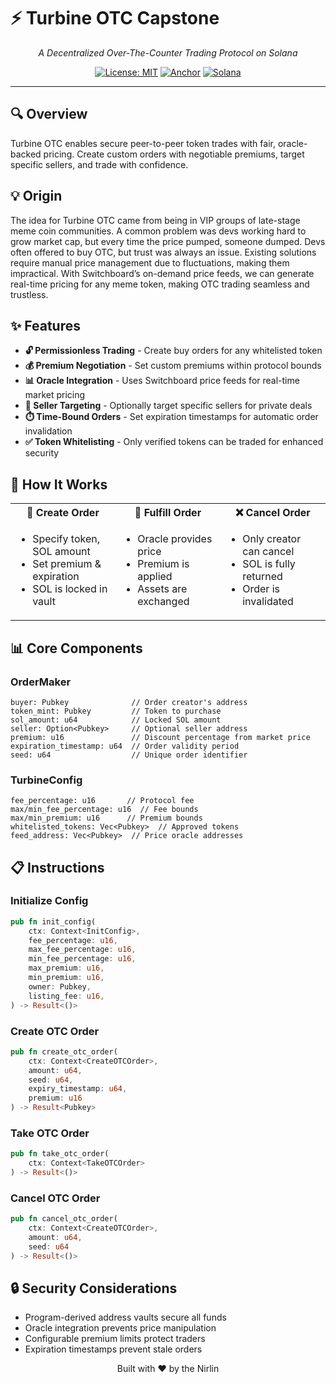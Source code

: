 # ⚡ Turbine OTC Capstone

<div align="center">
  <p><em>A Decentralized Over-The-Counter Trading Protocol on Solana</em></p>
  
  [![License: MIT](https://img.shields.io/badge/License-MIT-yellow.svg)](https://opensource.org/licenses/MIT)
  [![Anchor](https://img.shields.io/badge/Built%20with-Anchor-blue)](https://www.anchor-lang.com/)
  [![Solana](https://img.shields.io/badge/Solana-Devnet-purple)](https://solana.com/)
</div>

---

## 🔍 Overview

Turbine OTC enables secure peer-to-peer token trades with fair, oracle-backed pricing. Create custom orders with negotiable premiums, target specific sellers, and trade with confidence.


## 💡 Origin
The idea for Turbine OTC came from being in VIP groups of late-stage meme coin communities. A common problem was devs working hard to grow market cap, but every time the price pumped, someone dumped. Devs often offered to buy OTC, but trust was always an issue. Existing solutions require manual price management due to fluctuations, making them impractical. With Switchboard’s on-demand price feeds, we can generate real-time pricing for any meme token, making OTC trading seamless and trustless.

## ✨ Features

- **🔓 Permissionless Trading** - Create buy orders for any whitelisted token
- **💰 Premium Negotiation** - Set custom premiums within protocol bounds
- **📊 Oracle Integration** - Uses Switchboard price feeds for real-time market pricing
- **🎯 Seller Targeting** - Optionally target specific sellers for private deals
- **⏱️ Time-Bound Orders** - Set expiration timestamps for automatic order invalidation
- **✅ Token Whitelisting** - Only verified tokens can be traded for enhanced security

## 🔄 How It Works

<div align="center">
  <table>
    <tr>
      <th width="33%">📝 Create Order</th>
      <th width="33%">🤝 Fulfill Order</th>
      <th width="33%">❌ Cancel Order</th>
    </tr>
    <tr>
      <td>
        <ul>
          <li>Specify token, SOL amount</li>
          <li>Set premium & expiration</li>
          <li>SOL is locked in vault</li>
        </ul>
      </td>
      <td>
        <ul>
          <li>Oracle provides price</li>
          <li>Premium is applied</li>
          <li>Assets are exchanged</li>
        </ul>
      </td>
      <td>
        <ul>
          <li>Only creator can cancel</li>
          <li>SOL is fully returned</li>
          <li>Order is invalidated</li>
        </ul>
      </td>
    </tr>
  </table>
</div>

## 📊 Core Components

### OrderMaker

```
buyer: Pubkey              // Order creator's address
token_mint: Pubkey         // Token to purchase
sol_amount: u64            // Locked SOL amount
seller: Option<Pubkey>     // Optional seller address
premium: u16               // Discount percentage from market price
expiration_timestamp: u64  // Order validity period
seed: u64                  // Unique order identifier
```

### TurbineConfig

```
fee_percentage: u16       // Protocol fee
max/min_fee_percentage: u16  // Fee bounds
max/min_premium: u16      // Premium bounds
whitelisted_tokens: Vec<Pubkey>  // Approved tokens
feed_address: Vec<Pubkey>  // Price oracle addresses
```

## 📋 Instructions

### Initialize Config
```rust
pub fn init_config(
    ctx: Context<InitConfig>,
    fee_percentage: u16,
    max_fee_percentage: u16,
    min_fee_percentage: u16,
    max_premium: u16,
    min_premium: u16,
    owner: Pubkey,
    listing_fee: u16,
) -> Result<()>
```

### Create OTC Order
```rust
pub fn create_otc_order(
    ctx: Context<CreateOTCOrder>, 
    amount: u64, 
    seed: u64, 
    expiry_timestamp: u64, 
    premium: u16
) -> Result<Pubkey>
```

### Take OTC Order
```rust
pub fn take_otc_order(
    ctx: Context<TakeOTCOrder>
) -> Result<()>
```

### Cancel OTC Order
```rust
pub fn cancel_otc_order(
    ctx: Context<CreateOTCOrder>, 
    amount: u64, 
    seed: u64
) -> Result<()>
```

## 🔒 Security Considerations

- Program-derived address vaults secure all funds
- Oracle integration prevents price manipulation
- Configurable premium limits protect traders
- Expiration timestamps prevent stale orders



<div align="center">
  <p>Built with ❤️ by the Nirlin</p>
</div>
